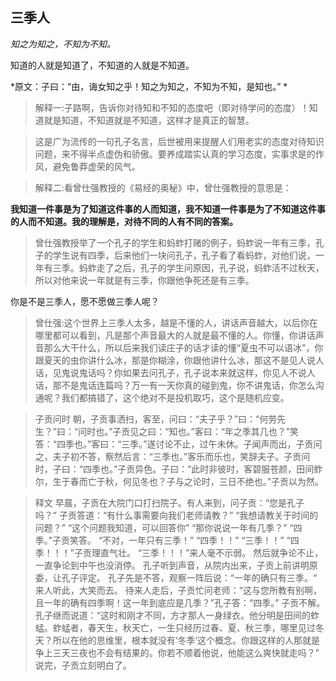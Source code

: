 ## 三季人

*知之为知之，不知为不知。*

知道的人就是知道了，不知道的人就是不知道。

*原文：子曰：“由，诲女知之乎！知之为知之，不知为不知，是知也。” *

> 解释一:子路啊，告诉你对待知和不知的态度吧（即对待学问的态度）！知道就是知道，不知道就是不知道，这样才是真正的智慧。

> 这是广为流传的一句孔子名言，后世被用来提醒人们用老实的态度对待知识问题，来不得半点虚伪和骄傲。要养成踏实认真的学习态度，实事求是的作风，避免鲁莽虚荣的风气。

> 解释二:看曾仕强教授的《易经的奥秘》中，曾仕强教授的意思是：

**我知道一件事是为了知道这件事的人而知道，我不知道一件事是为了不知道这件事的人而不知道。我的理解是，对待不同的人有不同的答案。**

> 曾仕强教授举了一个孔子的学生和蚂蚱打赌的例子，蚂蚱说一年有三季，孔子的学生说有四季，后来他们一块问孔子，孔子看了看蚂蚱，对他们说，一年有三季。蚂蚱走了之后，孔子的学生问原因，孔子说，蚂蚱活不过秋天，所以对他来说一年就是有三季，你跟他争死还是有三季。

你是不是三季人，愿不愿做三季人呢？

> 曾仕强:这个世界上三季人太多，越是不懂的人，讲话声音越大，以后你在哪里都可以看到，凡是那个声音最大的人就是最不懂的人。你懂，你讲话声音那么大干什么，所以后来我们读庄子的话才读的懂“夏虫不可以语冰”，你跟夏天的虫你讲什么冰，那是你糊涂，你跟他讲什么冰，那这不是见人说人话，见鬼说鬼话吗？你如果去问孔子，孔子说本来就这样，你见人不说人话，那不是鬼话连篇吗？万一有一天你真的碰到鬼，你不讲鬼话，你怎么沟通呢？我们都搞错了，这个绝对不是投机取巧，这个是随机应变。

> 子贡问时
朝，子贡事洒扫，客至，问曰：“夫子乎？”曰：“何劳先生？”曰：“问时也。”子贡见之曰：“知也。”客曰：“年之季其几也？”笑答：“四季也。”客曰：“三季。”遂讨论不止，过午未休。子闻声而出，子贡问之，夫子初不答，察然后言：“三季也。”客乐而乐也，笑辞夫子。子贡问时，子曰：“四季也。”子贡异色。子曰：“此时非彼时，客碧服苍颜，田间蚱尔，生于春而亡于秋，何见冬也？子与之论时，三日不绝也。”子贡以为然。

> 释文
早晨，子贡在大院门口打扫院子。有人来到，问子贡：“您是孔子吗？”
子贡答道：“有什么事需要向我们老师请教？”
“我想请教关于时间的问题？”
“这个问题我知道，可以回答你”
“那你说说一年有几季？”
“四季。”子贡笑答。
“不对，一年只有三季！”
“四季！！”
“三季！！”
“四季！！！”子贡理直气壮。
“三季！！！”来人毫不示弱。
然后就争论不止，一直争论到中午也没消停。
孔子听到声音，从院内出来，子贡上前讲明原委，让孔子评定。
孔子先是不答，观察一阵后说：“一年的确只有三季。“
来人听此，大笑而去。
待来人走后，子贡忙问老师：“这与您所教有别啊，且一年的确有四季啊！这一年到底应是几季？”孔子答：“四季。”
子贡不解。孔子继而说道：“这时和刚才不同，方才那人一身绿衣。他分明是田间的蚱蜢。蚱蜢者，春天生，秋天亡，一生只经历过春、夏、秋三季，哪里见过冬天？所以在他的思维里，根本就没有‘冬季’这个概念。你跟这样的人那就是争上三天三夜也不会有结果的。你若不顺着他说，他能这么爽快就走吗？”
说完，子贡立刻明白了。
